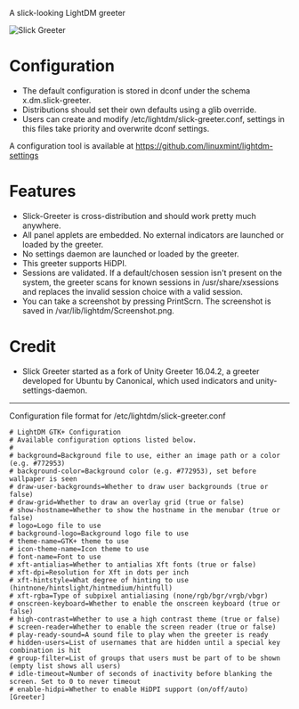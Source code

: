 
A slick-looking LightDM greeter

![Slick Greeter](https://www.linuxmint.com/tmp/blog/3254/thumb_slick.png)

# Configuration

- The default configuration is stored in dconf under the schema x.dm.slick-greeter.
- Distributions should set their own defaults using a glib override.
- Users can create and modify /etc/lightdm/slick-greeter.conf, settings in this files take priority and overwrite dconf settings.

A configuration tool is available at https://github.com/linuxmint/lightdm-settings

# Features

- Slick-Greeter is cross-distribution and should work pretty much anywhere.
- All panel applets are embedded. No external indicators are launched or loaded by the greeter.
- No settings daemon are launched or loaded by the greeter.
- This greeter supports HiDPI.
- Sessions are validated. If a default/chosen session isn't present on the system, the greeter scans for known sessions in /usr/share/xsessions and replaces the invalid session choice with a valid session.
- You can take a screenshot by pressing PrintScrn. The screenshot is saved in /var/lib/lightdm/Screenshot.png.

# Credit

- Slick Greeter started as a fork of Unity Greeter 16.04.2, a greeter developed for Ubuntu by Canonical, which used indicators and unity-settings-daemon.

----

Configuration file format for /etc/lightdm/slick-greeter.conf

    # LightDM GTK+ Configuration
    # Available configuration options listed below.
    #
    # background=Background file to use, either an image path or a color (e.g. #772953)
    # background-color=Background color (e.g. #772953), set before wallpaper is seen
    # draw-user-backgrounds=Whether to draw user backgrounds (true or false)
    # draw-grid=Whether to draw an overlay grid (true or false)
    # show-hostname=Whether to show the hostname in the menubar (true or false)
    # logo=Logo file to use
    # background-logo=Background logo file to use
    # theme-name=GTK+ theme to use
    # icon-theme-name=Icon theme to use
    # font-name=Font to use
    # xft-antialias=Whether to antialias Xft fonts (true or false)
    # xft-dpi=Resolution for Xft in dots per inch
    # xft-hintstyle=What degree of hinting to use (hintnone/hintslight/hintmedium/hintfull)
    # xft-rgba=Type of subpixel antialiasing (none/rgb/bgr/vrgb/vbgr)
    # onscreen-keyboard=Whether to enable the onscreen keyboard (true or false)
    # high-contrast=Whether to use a high contrast theme (true or false)
    # screen-reader=Whether to enable the screen reader (true or false)
    # play-ready-sound=A sound file to play when the greeter is ready
    # hidden-users=List of usernames that are hidden until a special key combination is hit
    # group-filter=List of groups that users must be part of to be shown (empty list shows all users)
    # idle-timeout=Number of seconds of inactivity before blanking the screen. Set to 0 to never timeout
    # enable-hidpi=Whether to enable HiDPI support (on/off/auto)
    [Greeter]
